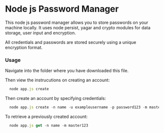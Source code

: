 # Node js Password Manager


This node js password manager allows you to store passwords on your machine locally. It uses node persist, yagar and crypto modules for data storage, user input and encryption.

All credentials and passwords are stored securely using a unique encryption format.

### Usage

Navigate into the folder where you have downloaded this file.

Then view the instrucutions on creating an account:

```javascript
  node app.js create
```

Then create an account by specifying credentials:

```javascript
  node app.js create -n name -u exampleusername -p password123 -m master123
```

To retrieve a previously created account:

```javascript
  node app.js get -n name -m master123

